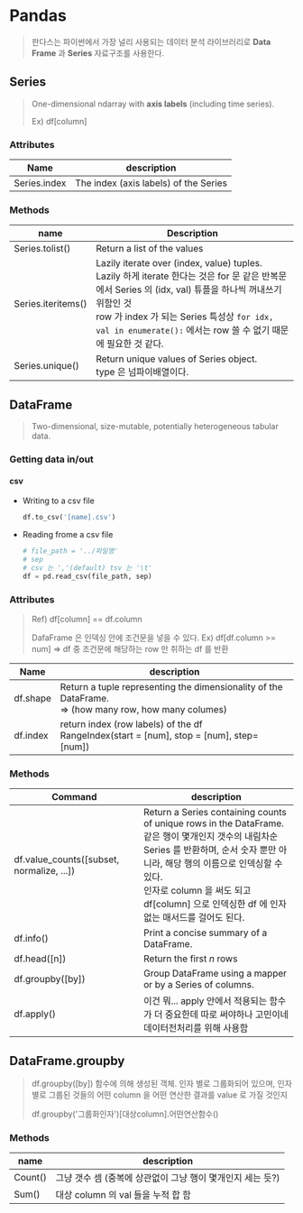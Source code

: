 # Pandas

> 판다스는 파이썬에서 가장 널리 사용되는 데이터 분석 라이브러리로 **Data Frame** 과 **Series** 자료구조를 사용한다.



## Series

> One-dimensional ndarray with **axis labels** (including time series).
>
> Ex) df[column]

### Attributes

| Name         | description                           |
| ------------ | ------------------------------------- |
| Series.index | The index (axis labels) of the Series |

### Methods

| name               | Description                                                  |
| ------------------ | ------------------------------------------------------------ |
| Series.tolist()    | Return a list of the values                                  |
| Series.iteritems() | Lazily iterate over (index, value) tuples.<br />Lazily 하게 iterate 한다는 것은 for 문 같은 반복문에서 Series 의 (idx, val) 튜플을 하나씩 꺼내쓰기 위함인 것<br />row 가 index 가 되는 Series 특성상 `for idx, val in enumerate():` 에서는 row 쓸 수 없기 때문에 필요한 것 같다. |
| Series.unique()    | Return unique values of Series object.<br />type 은 넘파이배열이다. |



## DataFrame

> Two-dimensional, size-mutable, potentially heterogeneous tabular data.

### Getting data in/out

#### csv

- Writing to a csv file

  ```python
  df.to_csv('[name].csv')
  ```

- Reading frome a csv file

  ```python
  # file_path = '../파일명'
  # sep
  # csv 는 ','(default) tsv 는 '\t' 
  df = pd.read_csv(file_path, sep)
  ```

### Attributes

> Ref) df[column] == df.column
>
> DafaFrame 은 인덱싱 안에 조건문을 넣을 수 있다.
> Ex) df[df.column >= num] => df 중 조건문에 해당하는 row 만 취하는 df 를 반환

| Name     | description                                                  |
| -------- | ------------------------------------------------------------ |
| df.shape | Return a tuple representing the dimensionality of the DataFrame.<br />=> (how many row, how many columes) |
| df.index | return index (row labels) of the df<br />RangeIndex(start = [num], stop = [num], step= [num]) |

### Methods

| Command                                   | description                                                  |
| ----------------------------------------- | ------------------------------------------------------------ |
| df.value_counts([subset, normalize, ...]) | Return a Series containing counts of unique rows in the DataFrame.<br />같은 행이 몇개인지 갯수의 내림차순 Series 를 반환하며, 순서 숫자 뿐만 아니라, 해당 행의 이름으로 인덱싱할 수 있다.<br />인자로 column 을 써도 되고<br />df[column] 으로 인덱싱한 df 에 인자없는 매서드를 걸어도 된다. |
| df.info()                                 | Print a concise summary of a DataFrame.                      |
| df.head([n])                              | Return the first *n* rows                                    |
| df.groupby([by])                          | Group DataFrame using a mapper or by a Series of columns.    |
| df.apply()                                | 이건 뭐... apply 안에서 적용되는 함수가 더 중요한데 따로 써야하나 고민이네<br />데이터전처리를 위해 사용함 |



## DataFrame.groupby

> df.groupby([by]) 함수에 의해 생성된 객체. 인자 별로 그룹화되어 있으며, 인자 별로 그룹된 것들의 어떤 column 을 어떤 연산한 결과를 value 로 가질 것인지
>
> df.groupby('그룹화인자')[대상column].어떤연산함수()

### Methods

| name    | description                                                |
| ------- | ---------------------------------------------------------- |
| Count() | 그냥 갯수 셈 (중복에 상관없이 그냥 행이 몇개인지 세는 듯?) |
| Sum()   | 대상 column 의 val 들을 누적 합 함                         |

